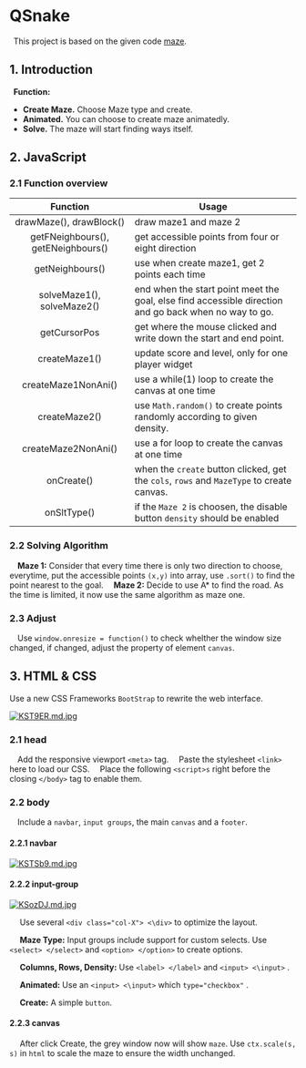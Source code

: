 # QSnake
&ensp;This project is based on the given code [maze](https://github.com/zilinglius/maze).
<pr>
## 1. Introduction

&ensp;**Function:**</br>

- **Create Maze.** Choose Maze type and create.
- **Animated.** You can choose to create maze animatedly.
- **Solve.** The maze will start finding ways itself.

## 2. JavaScript

### 2.1 Function overview
| Function | Usage 
| :-: | -
|drawMaze(), drawBlock()| draw maze1 and maze 2
|getFNeighbours(), getENeighbours() | get accessible points from four or eight direction
|getNeighbours() | use when create maze1, get 2 points each time
|solveMaze1(), solveMaze2()| end when the start point meet the goal, else find accessible direction and go back when no way to go.
|getCursorPos | get where the mouse clicked and write down the start and end point.
|createMaze1()|update score and level, only for one player widget
|createMaze1NonAni()|use a while(1) loop to create the canvas at one time
|createMaze2()|use `Math.random()` to create points randomly according to given density.
|createMaze2NonAni()|use a for loop to create the canvas at one time
|onCreate()|when the `create` button clicked, get the `cols`, `rows` and `MazeType` to create canvas.
|onSltType()|if the `Maze 2` is choosen, the disable button `density` should be enabled

### 2.2 Solving Algorithm
&emsp;**Maze 1:** Consider that every time there is only two direction to choose, everytime, put the accessible points `(x,y)` into array, use `.sort()` to find the point nearest to the goal. 
&emsp;**Maze 2:** Decide to use A* to find the road. As the time is limited, it now use the same algorithm as maze one.


### 2.3 Adjust
&emsp;Use `window.onresize = function()` to check whelther the window size changed, if changed, adjust the property of element `canvas`.


## 3. HTML & CSS
Use a new CSS Frameworks `BootStrap` to rewrite the web interface.

[![KST9ER.md.jpg](https://s2.ax1x.com/2019/10/14/KST9ER.md.jpg)](https://imgchr.com/i/KST9ER)
### 2.1 head
&emsp;Add the responsive viewport `<meta>` tag.
&emsp;Paste the stylesheet `<link>` here to load our CSS.
&emsp;Place the following `<script>s`  right before the closing `</body>` tag to enable them.</br>


### 2.2 body

&emsp;Include a `navbar`, `input groups`, the main `canvas` and a `footer`.
#### 2.2.1 navbar

[![KSTSb9.md.jpg](https://s2.ax1x.com/2019/10/14/KSTSb9.md.jpg)](https://imgchr.com/i/KSTSb9)



#### 2.2.2 input-group

[![KSozDJ.md.jpg](https://s2.ax1x.com/2019/10/14/KSozDJ.md.jpg)](https://imgchr.com/i/KSozDJ)

&emsp; Use several `<div class="col-X"> <\div>` to optimize the layout.

&emsp; **Maze Type:** Input groups include support for custom selects. Use `<select> </select>` and `<option> </option>` to create options.

&emsp; **Columns, Rows, Density:** Use `<label> </label>` and `<input> <\input>` .

&emsp; **Animated:** Use an `<input> <\input>` which  `type="checkbox"` .

&emsp; **Create:** A simple `button`.


#### 2.2.3 canvas
&emsp; After click Create, the grey window now will show `maze`. Use `ctx.scale(s, s)` in `html` to scale the maze to ensure the width unchanged.


